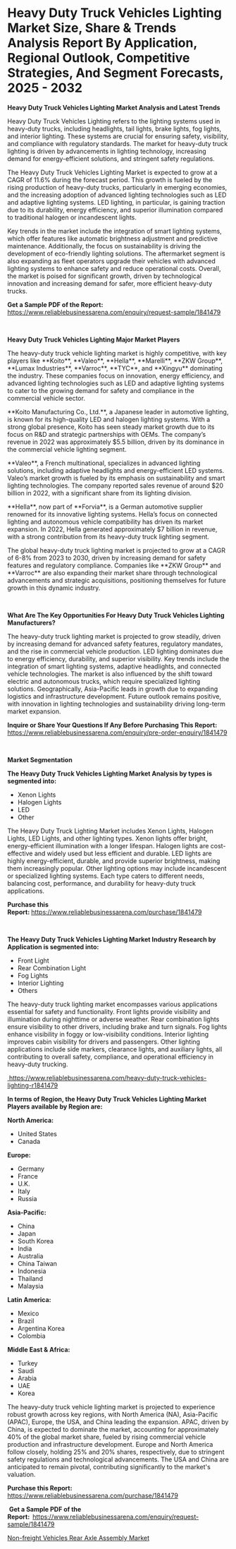 <p><h1>Heavy Duty Truck Vehicles Lighting Market Size, Share & Trends Analysis Report By Application, Regional Outlook, Competitive Strategies, And Segment Forecasts, 2025 - 2032</h1></p><p><strong>Heavy Duty Truck Vehicles Lighting Market Analysis and Latest Trends</strong></p>
<p><p>Heavy Duty Truck Vehicles Lighting refers to the lighting systems used in heavy-duty trucks, including headlights, tail lights, brake lights, fog lights, and interior lighting. These systems are crucial for ensuring safety, visibility, and compliance with regulatory standards. The market for heavy-duty truck lighting is driven by advancements in lighting technology, increasing demand for energy-efficient solutions, and stringent safety regulations.</p><p>The Heavy Duty Truck Vehicles Lighting Market is expected to grow at a CAGR of 11.6% during the forecast period. This growth is fueled by the rising production of heavy-duty trucks, particularly in emerging economies, and the increasing adoption of advanced lighting technologies such as LED and adaptive lighting systems. LED lighting, in particular, is gaining traction due to its durability, energy efficiency, and superior illumination compared to traditional halogen or incandescent lights.</p><p>Key trends in the market include the integration of smart lighting systems, which offer features like automatic brightness adjustment and predictive maintenance. Additionally, the focus on sustainability is driving the development of eco-friendly lighting solutions. The aftermarket segment is also expanding as fleet operators upgrade their vehicles with advanced lighting systems to enhance safety and reduce operational costs. Overall, the market is poised for significant growth, driven by technological innovation and increasing demand for safer, more efficient heavy-duty trucks.</p></p>
<p><strong>Get a Sample PDF of the Report:&nbsp;</strong> <a href="https://www.reliablebusinessarena.com/enquiry/request-sample/1841479?utm_campaign=1841&utm_medium=2&utm_source=Github&utm_content=ia&utm_term=24012025&utm_id=heavy-duty-truck-vehicles-lighting">https://www.reliablebusinessarena.com/enquiry/request-sample/1841479</a></p>
<p>&nbsp;</p>
<p><strong>Heavy Duty Truck Vehicles Lighting Major Market Players</strong></p>
<p><p>The heavy-duty truck vehicle lighting market is highly competitive, with key players like **Koito**, **Valeo**, **Hella**, **Marelli**, **ZKW Group**, **Lumax Industries**, **Varroc**, **TYC**, and **Xingyu** dominating the industry. These companies focus on innovation, energy efficiency, and advanced lighting technologies such as LED and adaptive lighting systems to cater to the growing demand for safety and compliance in the commercial vehicle sector.</p><p>**Koito Manufacturing Co., Ltd.**, a Japanese leader in automotive lighting, is known for its high-quality LED and halogen lighting systems. With a strong global presence, Koito has seen steady market growth due to its focus on R&D and strategic partnerships with OEMs. The company’s revenue in 2022 was approximately $5.5 billion, driven by its dominance in the commercial vehicle lighting segment.</p><p>**Valeo**, a French multinational, specializes in advanced lighting solutions, including adaptive headlights and energy-efficient LED systems. Valeo’s market growth is fueled by its emphasis on sustainability and smart lighting technologies. The company reported sales revenue of around $20 billion in 2022, with a significant share from its lighting division.</p><p>**Hella**, now part of **Forvia**, is a German automotive supplier renowned for its innovative lighting systems. Hella’s focus on connected lighting and autonomous vehicle compatibility has driven its market expansion. In 2022, Hella generated approximately $7 billion in revenue, with a strong contribution from its heavy-duty truck lighting segment.</p><p>The global heavy-duty truck lighting market is projected to grow at a CAGR of 6-8% from 2023 to 2030, driven by increasing demand for safety features and regulatory compliance. Companies like **ZKW Group** and **Varroc** are also expanding their market share through technological advancements and strategic acquisitions, positioning themselves for future growth in this dynamic industry.</p></p>
<p>&nbsp;</p>
<p><strong>What Are The Key Opportunities For Heavy Duty Truck Vehicles Lighting Manufacturers?</strong></p>
<p><p>The heavy-duty truck lighting market is projected to grow steadily, driven by increasing demand for advanced safety features, regulatory mandates, and the rise in commercial vehicle production. LED lighting dominates due to energy efficiency, durability, and superior visibility. Key trends include the integration of smart lighting systems, adaptive headlights, and connected vehicle technologies. The market is also influenced by the shift toward electric and autonomous trucks, which require specialized lighting solutions. Geographically, Asia-Pacific leads in growth due to expanding logistics and infrastructure development. Future outlook remains positive, with innovation in lighting technologies and sustainability driving long-term market expansion.</p></p>
<p><strong>Inquire or Share Your Questions If Any Before Purchasing This Report:</strong> <a href="https://www.reliablebusinessarena.com/enquiry/pre-order-enquiry/1841479?utm_campaign=1841&utm_medium=2&utm_source=Github&utm_content=ia&utm_term=24012025&utm_id=heavy-duty-truck-vehicles-lighting">https://www.reliablebusinessarena.com/enquiry/pre-order-enquiry/1841479</a></p>
<p>&nbsp;</p>
<p><strong>Market Segmentation</strong></p>
<p><strong>The Heavy Duty Truck Vehicles Lighting Market Analysis by types is segmented into:</strong></p>
<p><ul><li>Xenon Lights</li><li>Halogen Lights</li><li>LED</li><li>Other</li></ul></p>
<p><p>The Heavy Duty Truck Lighting Market includes Xenon Lights, Halogen Lights, LED Lights, and other lighting types. Xenon lights offer bright, energy-efficient illumination with a longer lifespan. Halogen lights are cost-effective and widely used but less efficient and durable. LED lights are highly energy-efficient, durable, and provide superior brightness, making them increasingly popular. Other lighting options may include incandescent or specialized lighting systems. Each type caters to different needs, balancing cost, performance, and durability for heavy-duty truck applications.</p></p>
<p><strong>Purchase this Report:&nbsp;</strong><a href="https://www.reliablebusinessarena.com/purchase/1841479?utm_campaign=1841&utm_medium=2&utm_source=Github&utm_content=ia&utm_term=24012025&utm_id=heavy-duty-truck-vehicles-lighting">https://www.reliablebusinessarena.com/purchase/1841479</a></p>
<p>&nbsp;</p>
<p><strong>The Heavy Duty Truck Vehicles Lighting Market Industry Research by Application is segmented into:</strong></p>
<p><ul><li>Front Light</li><li>Rear Combination Light</li><li>Fog Lights</li><li>Interior Lighting</li><li>Others</li></ul></p>
<p><p>The heavy-duty truck lighting market encompasses various applications essential for safety and functionality. Front lights provide visibility and illumination during nighttime or adverse weather. Rear combination lights ensure visibility to other drivers, including brake and turn signals. Fog lights enhance visibility in foggy or low-visibility conditions. Interior lighting improves cabin visibility for drivers and passengers. Other lighting applications include side markers, clearance lights, and auxiliary lights, all contributing to overall safety, compliance, and operational efficiency in heavy-duty trucking.</p></p>
<p><a href="https://www.reliablebusinessarena.com/heavy-duty-truck-vehicles-lighting-r1841479?utm_campaign=1841&utm_medium=2&utm_source=Github&utm_content=ia&utm_term=24012025&utm_id=heavy-duty-truck-vehicles-lighting">&nbsp;https://www.reliablebusinessarena.com/heavy-duty-truck-vehicles-lighting-r1841479</a></p>
<p><strong>In terms of Region, the Heavy Duty Truck Vehicles Lighting Market Players available by Region are:</strong></p>
<p>
    <p> <strong> North America: </strong>
        <ul>
            <li>United States</li>
            <li>Canada</li>
        </ul>
        </p> 
    <p> <strong> Europe: </strong>
        <ul>
            <li>Germany</li>
            <li>France</li>
            <li>U.K.</li>
            <li>Italy</li>
            <li>Russia</li>
        </ul>
        </p> 
    <p> <strong> Asia-Pacific: </strong>
        <ul>
            <li>China</li>
            <li>Japan</li>
            <li>South Korea</li>
            <li>India</li>
            <li>Australia</li>
            <li>China Taiwan</li>
            <li>Indonesia</li>
            <li>Thailand</li>
            <li>Malaysia</li>
        </ul>
        </p> 
    <p> <strong> Latin America: </strong>
        <ul>
            <li>Mexico</li>
            <li>Brazil</li>
            <li>Argentina Korea</li>
            <li>Colombia</li>
        </ul>
        </p> 
    <p> <strong> Middle East & Africa: </strong>
        <ul>
            <li>Turkey</li>
            <li>Saudi</li>
            <li>Arabia</li>
            <li>UAE</li>
            <li>Korea</li>
        </ul>
    </p>
    </p>
<p><p>The heavy-duty truck vehicle lighting market is projected to experience robust growth across key regions, with North America (NA), Asia-Pacific (APAC), Europe, the USA, and China leading the expansion. APAC, driven by China, is expected to dominate the market, accounting for approximately 40% of the global market share, fueled by rising commercial vehicle production and infrastructure development. Europe and North America follow closely, holding 25% and 20% shares, respectively, due to stringent safety regulations and technological advancements. The USA and China are anticipated to remain pivotal, contributing significantly to the market's valuation.</p></p>
<p><strong>Purchase this Report: </strong><a href="https://www.reliablebusinessarena.com/purchase/1841479?utm_campaign=1841&utm_medium=2&utm_source=Github&utm_content=ia&utm_term=24012025&utm_id=heavy-duty-truck-vehicles-lighting">https://www.reliablebusinessarena.com/purchase/1841479</a></p>
<p>&nbsp;<strong>Get a Sample PDF of the Report:&nbsp;&nbsp;</strong><a href="https://www.reliablebusinessarena.com/enquiry/request-sample/1841479?utm_campaign=1841&utm_medium=2&utm_source=Github&utm_content=ia&utm_term=24012025&utm_id=heavy-duty-truck-vehicles-lighting">https://www.reliablebusinessarena.com/enquiry/request-sample/1841479</a></p>
<p><strong></strong></p>
<p><p><a href="https://github.com/gdfhhhj/Market-Research-Report-List-7/blob/main/non-freight-vehicles-rear-axle-assembly-market.md?utm_campaign=1841&utm_medium=2&utm_source=Github&utm_content=ia&utm_term=24012025&utm_id=heavy-duty-truck-vehicles-lighting">Non-freight Vehicles Rear Axle Assembly Market</a></p></p>